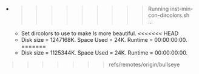 * >>>>>>>>> Running inst-min-con-dircolors.sh ...
  * Set dircolors to use  to make ls more beautiful.
<<<<<<< HEAD
  * Disk size = 1247168K. Space Used = 24K. Runtime = 00:00:00:00.
=======
  * Disk size = 1125344K. Space Used = 24K. Runtime = 00:00:00:00.
>>>>>>> refs/remotes/origin/bullseye
